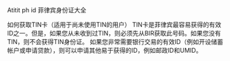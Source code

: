 Atitit ph id  菲律宾身份证大全


如何获取TIN卡（适用于尚未使用TIN的用户）
TIN卡是菲律宾最容易获得的有效ID之一。但是，如果您从未收到过TIN，则必须先从BIR获取此号码。如果您没有TIN，则不会获得TIN身份证。
如果您非常需要银行交易的有效ID（例如开设储蓄帐户或申请贷款），则可以申请其他易于获得的ID，例如邮政ID和UMID。
